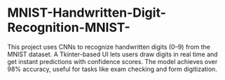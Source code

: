 # MNIST-Handwritten-Digit-Recognition-MNIST-
This project uses CNNs to recognize handwritten digits (0–9) from the MNIST dataset. A Tkinter-based UI lets users draw digits in real time and get instant predictions with confidence scores. The model achieves over 98% accuracy, useful for tasks like exam checking and form digitization.
